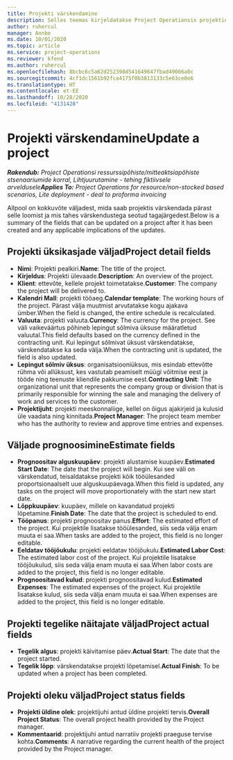 ```yaml
---
title: Projekti värskendamine
description: Selles teemas kirjeldatakse Project Operationsis projektide värskendamist.
author: ruhercul
manager: Annbe
ms.date: 10/01/2020
ms.topic: article
ms.service: project-operations
ms.reviewer: kfend
ms.author: ruhercul
ms.openlocfilehash: 8bcbc6c5a62d252398d541649647fbad49006a0c
ms.sourcegitcommit: 4cf1dc1561b92fca4175f0b3813133c5e63ce8e6
ms.translationtype: HT
ms.contentlocale: et-EE
ms.lasthandoff: 10/28/2020
ms.locfileid: "4131428"
---
```

# <a name="update-a-project"></a><span data-ttu-id="a578b-103">Projekti värskendamine</span><span class="sxs-lookup"><span data-stu-id="a578b-103">Update a project</span></span>

<span data-ttu-id="a578b-104">_**Rakendub:** Project Operationsi ressurssipõhiste/mitteaktsiapõhiste stsenaariumide korral,  Lihtjuurutamine - tehing fiktiivsele arveldusele_</span><span class="sxs-lookup"><span data-stu-id="a578b-104">_**Applies To:** Project Operations for resource/non-stocked based scenarios, Lite deployment - deal to proforma invoicing_</span></span>

<span data-ttu-id="a578b-105">Allpool on kokkuvõte väljadest, mida saab projektis värskendada pärast selle loomist ja mis tahes värskendustega seotud tagajärgedest.</span><span class="sxs-lookup"><span data-stu-id="a578b-105">Below is a summary of the fields that can be updated on a project after it has been created and any applicable implications of the updates.</span></span>

## <a name="project-detail-fields"></a><span data-ttu-id="a578b-106">Projekti üksikasjade väljad</span><span class="sxs-lookup"><span data-stu-id="a578b-106">Project detail fields</span></span>

- <span data-ttu-id="a578b-107">**Nimi**: Projekti pealkiri.</span><span class="sxs-lookup"><span data-stu-id="a578b-107">**Name**: The title of the project.</span></span>
- <span data-ttu-id="a578b-108">**Kirjeldus**: Projekti ülevaade.</span><span class="sxs-lookup"><span data-stu-id="a578b-108">**Description**: An overview of the project.</span></span>
- <span data-ttu-id="a578b-109">**Klient**: ettevõte, kellele projekt toimetatakse.</span><span class="sxs-lookup"><span data-stu-id="a578b-109">**Customer**: The company the project will be delivered to.</span></span>
- <span data-ttu-id="a578b-110">**Kalendri Mall**: projekti tööaeg.</span><span class="sxs-lookup"><span data-stu-id="a578b-110">**Calendar template**: The working hours of the project.</span></span> <span data-ttu-id="a578b-111">Pärast välja muutmist arvutatakse kogu ajakava ümber.</span><span class="sxs-lookup"><span data-stu-id="a578b-111">When the field is changed, the entire schedule is recalculated.</span></span>
- <span data-ttu-id="a578b-112">**Valuuta**: projekti valuuta.</span><span class="sxs-lookup"><span data-stu-id="a578b-112">**Currency**: The currency for the project.</span></span> <span data-ttu-id="a578b-113">See väli vaikeväärtus põhineb lepingut sõlmiva üksuse määratletud valuutal.</span><span class="sxs-lookup"><span data-stu-id="a578b-113">This field defaults based on the currency defined in the contracting unit.</span></span> <span data-ttu-id="a578b-114">Kui lepingut sõlmivat üksust värskendatakse, värskendatakse ka seda välja.</span><span class="sxs-lookup"><span data-stu-id="a578b-114">When the contracting unit is updated, the field is also updated.</span></span>
- <span data-ttu-id="a578b-115">**Lepingut sõlmiv üksus**: organisatsiooniüksus, mis esindab ettevõtte rühma või allüksust, kes vastutab peamiselt müügi võitmise eest ja tööde ning teenuste kliendile pakkumise eest.</span><span class="sxs-lookup"><span data-stu-id="a578b-115">**Contracting Unit**: The organizational unit that represents the company group or division that is primarily responsible for winning the sale and managing the delivery of work and services to the customer.</span></span> 
- <span data-ttu-id="a578b-116">**Projektijuht**: projekti meeskonnaliige, kellel on õigus ajakirjeid ja kulusid üle vaadata ning kinnitada.</span><span class="sxs-lookup"><span data-stu-id="a578b-116">**Project Manager**: The project team member who has the authority to review and approve time entries and expenses.</span></span>

## <a name="estimate-fields"></a><span data-ttu-id="a578b-117">Väljade prognoosimine</span><span class="sxs-lookup"><span data-stu-id="a578b-117">Estimate fields</span></span>

- <span data-ttu-id="a578b-118">**Prognoositav alguskuupäev**: projekti alustamise kuupäev.</span><span class="sxs-lookup"><span data-stu-id="a578b-118">**Estimated Start Date**: The date that the project will begin.</span></span> <span data-ttu-id="a578b-119">Kui see väli on värskendatud, teisaldatakse projekti kõik tööülesanded proportsionaalselt uue alguskuupäevaga.</span><span class="sxs-lookup"><span data-stu-id="a578b-119">When this field is updated, any tasks on the project will move proportionately with the start new start date.</span></span>
- <span data-ttu-id="a578b-120">**Lõppkuupäev**: kuupäev, millele on kavandatud projekti lõpetamine.</span><span class="sxs-lookup"><span data-stu-id="a578b-120">**Finish Date**: The date that the project is scheduled to end.</span></span>
- <span data-ttu-id="a578b-121">**Tööpanus**: projekti prognoositav panus.</span><span class="sxs-lookup"><span data-stu-id="a578b-121">**Effort**: The estimated effort of the project.</span></span> <span data-ttu-id="a578b-122">Kui projektile lisatakse tööülesanded, siis seda välja enam muuta ei saa.</span><span class="sxs-lookup"><span data-stu-id="a578b-122">When tasks are added to the project, this field is no longer editable.</span></span>
- <span data-ttu-id="a578b-123">**Eeldatav tööjõukulu**: projekti eeldatav tööjõukulu.</span><span class="sxs-lookup"><span data-stu-id="a578b-123">**Estimated Labor Cost**: The estimated labor cost of the project.</span></span> <span data-ttu-id="a578b-124">Kui projektile lisatakse tööjõukulud, siis seda välja enam muuta ei saa.</span><span class="sxs-lookup"><span data-stu-id="a578b-124">When labor costs are added to the project, this field is no longer editable.</span></span>
- <span data-ttu-id="a578b-125">**Prognoositavad kulud**: projekti prognoositavad kulud.</span><span class="sxs-lookup"><span data-stu-id="a578b-125">**Estimated Expenses**: The estimated expenses of the project.</span></span> <span data-ttu-id="a578b-126">Kui projektile lisatakse kulud, siis seda välja enam muuta ei saa.</span><span class="sxs-lookup"><span data-stu-id="a578b-126">When expenses are added to the project, this field is no longer editable.</span></span>

## <a name="project-actual-fields"></a><span data-ttu-id="a578b-127">Projekti tegelike näitajate väljad</span><span class="sxs-lookup"><span data-stu-id="a578b-127">Project actual fields</span></span>
- <span data-ttu-id="a578b-128">**Tegelik algus**: projekti käivitamise päev.</span><span class="sxs-lookup"><span data-stu-id="a578b-128">**Actual Start**: The date that the project started.</span></span>
- <span data-ttu-id="a578b-129">**Tegelik lõpp**: värskendatakse projekti lõpetamisel.</span><span class="sxs-lookup"><span data-stu-id="a578b-129">**Actual Finish**: To be updated when a project has been completed.</span></span>

## <a name="project-status-fields"></a><span data-ttu-id="a578b-130">Projekti oleku väljad</span><span class="sxs-lookup"><span data-stu-id="a578b-130">Project status fields</span></span>

- <span data-ttu-id="a578b-131">**Projekti üldine olek**: projektijuhi antud üldine projekti tervis.</span><span class="sxs-lookup"><span data-stu-id="a578b-131">**Overall Project Status**: The overall project health provided by the Project manager.</span></span>
- <span data-ttu-id="a578b-132">**Kommentaarid**: projektijuhi antud narratiiv projekti praeguse tervise kohta.</span><span class="sxs-lookup"><span data-stu-id="a578b-132">**Comments**: A narrative regarding the current health of the project provided by the Project manager.</span></span>

